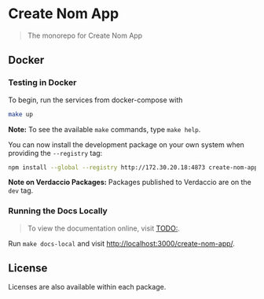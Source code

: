 # Create Nom App

> The monorepo for Create Nom App

## Docker

### Testing in Docker

To begin, run the services from docker-compose with

```bash
make up
```

**Note:** To see the available `make` commands, type `make help`.

You can now install the development package on your own system when providing
the `--registry` tag:

```bash
npm install --global --registry http://172.30.20.18:4873 create-nom-app@dev
```

**Note on Verdaccio Packages:** Packages published to Verdaccio are on the `dev`
tag.

### Running the Docs Locally

> To view the documentation online, visit [TODO:](./).

Run `make docs-local` and visit <http://localhost:3000/create-nom-app/>.

## License

Licenses are also available within each package.
